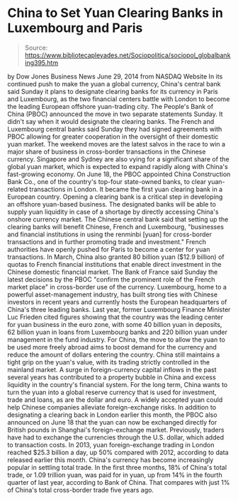 # China to Set Yuan Clearing Banks in Luxembourg and Paris

> Source: https://www.bibliotecapleyades.net/Sociopolitica/sociopol_globalbanking395.htm

by Dow Jones Business News
June 29, 2014
from
NASDAQ
Website
In its continued push to make the yuan a global
currency, China's central bank said Sunday it plans to designate clearing
banks for its currency in Paris and Luxembourg, as the two
financial centers battle with London to become the leading European offshore
yuan-trading city.
The People's Bank of China (PBOC)
announced the move in two separate statements Sunday. It didn't say when it
would designate the clearing banks.
The French and Luxembourg central banks said Sunday they had signed
agreements with PBOC allowing for greater cooperation in the oversight of
their domestic yuan market.
The weekend moves are the latest salvos in the race to win a major share of
business in cross-border transactions in the Chinese currency. Singapore and
Sydney are also vying for a significant share of the global yuan market,
which is expected to expand rapidly along with China's fast-growing economy.
On June 18, the PBOC appointed China Construction Bank Co., one of
the country's top-four state-owned banks, to clear yuan-related transactions
in London. It became the first yuan clearing bank in a European country.
Opening a clearing bank is a critical step in developing an offshore yuan-based
business. The designated banks will be able to supply yuan liquidity in case
of a shortage by directly accessing China's onshore currency market.
The Chinese central bank said that setting up the clearing banks will
benefit Chinese, French and Luxembourg,
"businesses and financial institutions in
using the renminbi [yuan] for cross-border transactions and in further
promoting trade and investment."
French authorities have openly pushed for Paris
to become a center for yuan transactions.
In March, China also granted 80 billion yuan ($12.9 billion) of quotas to
French financial institutions that enable direct investment in the Chinese
domestic financial market.
The Bank of France said Sunday the latest decisions by the PBOC
"confirm the prominent role of the French market place" in cross-border use
of the currency.
Luxembourg, home to a powerful asset-management industry, has built strong
ties with Chinese investors in recent years and currently hosts the European
headquarters of China's three leading banks.
Last year, former Luxembourg Finance Minister Luc Frieden cited
figures showing that the country was the leading center for yuan business in
the euro zone, with some 40 billion yuan in deposits, 62 billion yuan in
loans from Luxembourg banks and 220 billion yuan under management in the
fund industry.
For China, the move to allow the yuan to be used more freely abroad aims to
boost demand for the currency and reduce the amount of dollars entering the
country. China still maintains a tight grip on the yuan's value, with its
trading strictly controlled in the mainland market.
A surge in foreign-currency capital inflows in the past several years has
contributed to a property bubble in China and excess liquidity in the
country's financial system.
For the long term, China wants to turn the yuan into a global reserve
currency that is used for investment, trade and loans, as are the dollar
and euro. A widely accepted yuan could help Chinese companies alleviate
foreign-exchange risks.
In addition to designating a clearing back in London earlier this month, the
PBOC also announced on June 18 that the yuan can now be exchanged directly
for British pounds in Shanghai's foreign-exchange market. Previously,
traders have had to exchange the currencies through the U.S. dollar, which
added to transaction costs.
In 2013, yuan foreign-exchange trading in London reached $25.3 billion a
day, up 50% compared with 2012, according to data released earlier this
month.
China's currency has become increasingly popular in settling total trade. In
the first three months, 18% of China's total trade, or 1.09 trillion yuan,
was paid for in yuan, up from 14% in the fourth quarter of last year,
according to Bank of China.
That compares with just 1% of China's total
cross-border trade five years ago.
